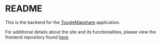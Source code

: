 # README

This is the backend for the [ToogleMapshare](https://tooglemapshare.herokuapp.com/) application. 

For additional details about the site and its functionalities, please view the frontend repository found [here](https://github.com/oahtpham/ToogleMapshare_frontend).
